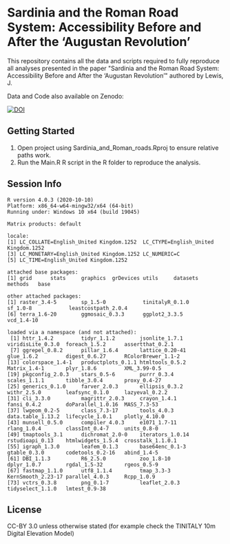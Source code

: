 # Sardinia and the Roman Road System: Accessibility Before and After the ‘Augustan Revolution’

This repository contains all the data and scripts required to fully reproduce all analyses presented in the paper "Sardinia and the Roman Road System: Accessibility Before and After the ‘Augustan Revolution’" authored by Lewis, J.

Data and Code also available on Zenodo:

[![DOI](https://zenodo.org/badge/DOI/10.5281/zenodo.7536771.svg)](https://doi.org/10.5281/zenodo.7536771)

Getting Started
---------------

1. Open project using Sardinia_and_Roman_roads.Rproj to ensure relative paths work.
2. Run the Main.R R script in the R folder to reproduce the analysis.

Session Info
---------------

```
R version 4.0.3 (2020-10-10)
Platform: x86_64-w64-mingw32/x64 (64-bit)
Running under: Windows 10 x64 (build 19045)

Matrix products: default

locale:
[1] LC_COLLATE=English_United Kingdom.1252  LC_CTYPE=English_United Kingdom.1252   
[3] LC_MONETARY=English_United Kingdom.1252 LC_NUMERIC=C                           
[5] LC_TIME=English_United Kingdom.1252    

attached base packages:
[1] grid      stats     graphics  grDevices utils     datasets  methods   base     

other attached packages:
[1] raster_3.4-5        sp_1.5-0            tinitalyR_0.1.0     sf_1.0-8            leastcostpath_2.0.4
[6] terra_1.6-20        ggmosaic_0.3.3      ggplot2_3.3.5       vcd_1.4-10         

loaded via a namespace (and not attached):
 [1] httr_1.4.2         tidyr_1.1.2        jsonlite_1.7.1     viridisLite_0.3.0  foreach_1.5.2      assertthat_0.2.1  
 [7] ggrepel_0.8.2      pillar_1.6.4       lattice_0.20-41    glue_1.6.2         digest_0.6.27      RColorBrewer_1.1-2
[13] colorspace_1.4-1   productplots_0.1.1 htmltools_0.5.2    Matrix_1.4-1       plyr_1.8.6         XML_3.99-0.5      
[19] pkgconfig_2.0.3    stars_0.5-6        purrr_0.3.4        scales_1.1.1       tibble_3.0.4       proxy_0.4-27      
[25] generics_0.1.0     farver_2.0.3       ellipsis_0.3.2     withr_2.5.0        leafsync_0.1.0     lazyeval_0.2.2    
[31] cli_3.3.0          magrittr_2.0.3     crayon_1.4.1       fansi_0.4.2        doParallel_1.0.16  MASS_7.3-53       
[37] lwgeom_0.2-5       class_7.3-17       tools_4.0.3        data.table_1.13.2  lifecycle_1.0.1    plotly_4.10.0     
[43] munsell_0.5.0      compiler_4.0.3     e1071_1.7-11       rlang_1.0.4        classInt_0.4-7     units_0.8-0       
[49] tmaptools_3.1      dichromat_2.0-0    iterators_1.0.14   rstudioapi_0.13    htmlwidgets_1.5.4  crosstalk_1.1.0.1 
[55] igraph_1.3.0       leafem_0.1.3       base64enc_0.1-3    gtable_0.3.0       codetools_0.2-16   abind_1.4-5       
[61] DBI_1.1.3          R6_2.5.0           zoo_1.8-10         dplyr_1.0.7        rgdal_1.5-32       rgeos_0.5-9       
[67] fastmap_1.1.0      utf8_1.1.4         tmap_3.3-3         KernSmooth_2.23-17 parallel_4.0.3     Rcpp_1.0.9        
[73] vctrs_0.3.8        png_0.1-7          leaflet_2.0.3      tidyselect_1.1.0   lmtest_0.9-38
```

License
---------------
CC-BY 3.0 unless otherwise stated (for example check the TINITALY 10m Digital Elevation Model)
